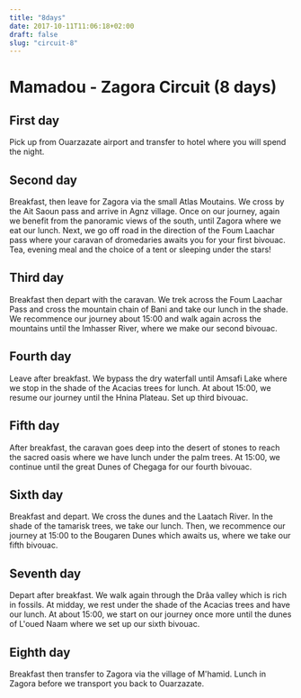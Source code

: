 ```yaml
---
title: "8days"
date: 2017-10-11T11:06:18+02:00
draft: false
slug: "circuit-8"
---
```


# Mamadou - Zagora Circuit (8 days)

## First day
Pick up from Ouarzazate airport and transfer to hotel where you will spend the night.

## Second day
Breakfast, then leave for Zagora via the small Atlas Moutains. We cross by the Ait Saoun pass and arrive in Agnz village. Once on our journey, again we benefit from the panoramic views of the south, until Zagora where we eat our lunch. Next, we go off road in the direction of the Foum Laachar pass where your caravan of dromedaries awaits you for your first bivouac. Tea, evening meal and the choice of a tent or sleeping under the stars!

## Third day
Breakfast then depart with the caravan. We trek across the Foum Laachar Pass and cross the mountain chain of Bani and take our lunch in the shade. We recommence our journey about 15:00 and walk again across the mountains until the Imhasser River, where we make our second bivouac.

## Fourth day
Leave after breakfast. We bypass the dry waterfall until Amsafi Lake where we stop in the shade of the Acacias trees for lunch. At about 15:00, we resume our journey until the Hnina Plateau. Set up third bivouac.

## Fifth day
After breakfast, the caravan goes deep into the desert of stones to reach the sacred oasis where we have lunch under the palm trees. At 15:00, we continue until the great Dunes of Chegaga for our fourth bivouac.

## Sixth day
Breakfast and depart. We cross the dunes and the Laatach River. In the shade of the tamarisk trees, we take our lunch. Then, we recommence our journey at 15:00 to the Bougaren Dunes which awaits us, where we take our fifth bivouac.

## Seventh day
Depart after breakfast. We walk again through the Drâa valley which is rich in fossils. At midday, we rest under the shade of the Acacias trees and have our lunch. At about 15:00, we start on our journey once more until the dunes of L'oued Naam where we set up our sixth bivouac.

## Eighth day
Breakfast then transfer to Zagora via the village of M'hamid. Lunch in Zagora before we transport you back to Ouarzazate.
